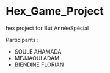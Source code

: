 # Hex_Game_Project
hex project for But AnnéeSpécial

Participants : 
- SOULE AHAMADA 
- MEJJAOUI ADAM 
- BIENDINE FLORIAN
